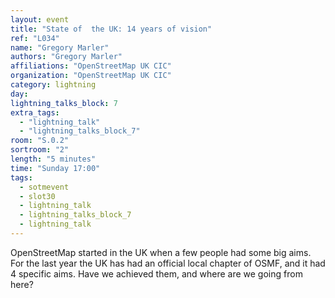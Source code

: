 ```yaml
---
layout: event
title: "State of  the UK: 14 years of vision"
ref: "L034"
name: "Gregory Marler"
authors: "Gregory Marler"
affiliations: "OpenStreetMap UK CIC"
organization: "OpenStreetMap UK CIC"
category: lightning
day: 
lightning_talks_block: 7
extra_tags:
  - "lightning_talk"
  - "lightning_talks_block_7"
room: "S.0.2"
sortroom: "2"
length: "5 minutes"
time: "Sunday 17:00"
tags:
  - sotmevent
  - slot30
  - lightning_talk
  - lightning_talks_block_7
  - lightning_talk
---
```

OpenStreetMap started in the UK when a few people had some big aims. For the last year the UK has had an official local chapter of OSMF, and it had 4 specific aims. Have we achieved them, and where are we going from here?